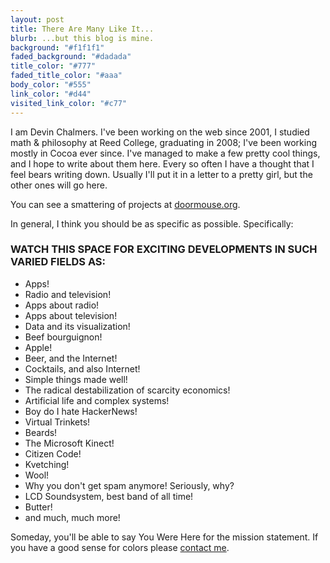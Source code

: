 ```yaml
---
layout: post
title: There Are Many Like It...
blurb: ...but this blog is mine.
background: "#f1f1f1"
faded_background: "#dadada"
title_color: "#777"
faded_title_color: "#aaa"
body_color: "#555"
link_color: "#d44"
visited_link_color: "#c77"
---
```


I am Devin Chalmers. I've been working on the web since 2001, I studied math &amp; philosophy at Reed College, graduating in 2008; I've been working mostly in Cocoa ever since. I've managed to make a few pretty cool things, and I hope to write about them here. Every so often I have a thought that I feel bears writing down. Usually I'll put it in a letter to a pretty girl, but the other ones will go here.

You can see a smattering of projects at [doormouse.org](http://doormouse.org/).

In general, I think you should be as specific as possible. Specifically:

### WATCH THIS SPACE FOR EXCITING DEVELOPMENTS IN SUCH VARIED FIELDS AS:

- Apps!
- Radio and television!
- Apps about radio!
- Apps about television!
- Data and its visualization!
- Beef bourguignon!
- Apple!
- Beer, and the Internet!
- Cocktails, and also Internet!
- Simple things made well!
- The radical destabilization of scarcity economics!
- Artificial life and complex systems!
- Boy do I hate HackerNews!
- Virtual Trinkets!
- Beards!
- The Microsoft Kinect!
- Citizen Code!
- Kvetching!
- Wool!
- Why you don't get spam anymore! Seriously, why?
- LCD Soundsystem, best band of all time!
- Butter!
- and much, much more!

Someday, you'll be able to say You Were Here for the mission statement. If you have a good sense for colors please [contact me](/about.html).